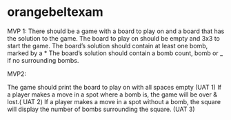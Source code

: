 # orangebeltexam



MVP 1:
There should be a game with a board to play on and a board that has the solution to the game. 
The board to play on should be empty and 3x3 to start the game.
The board’s solution should contain at least one bomb, marked by a *
The board’s solution should contain a bomb count, bomb or _ if no surrounding bombs.

MVP2:

The game should print the board to play on with all spaces empty (UAT 1)
If a player makes a move in a spot where a bomb is, the game will be over & lost.( UAT 2)
If a player makes a move in a spot without a bomb, the square will display the number of bombs surrounding the square. (UAT 3)
